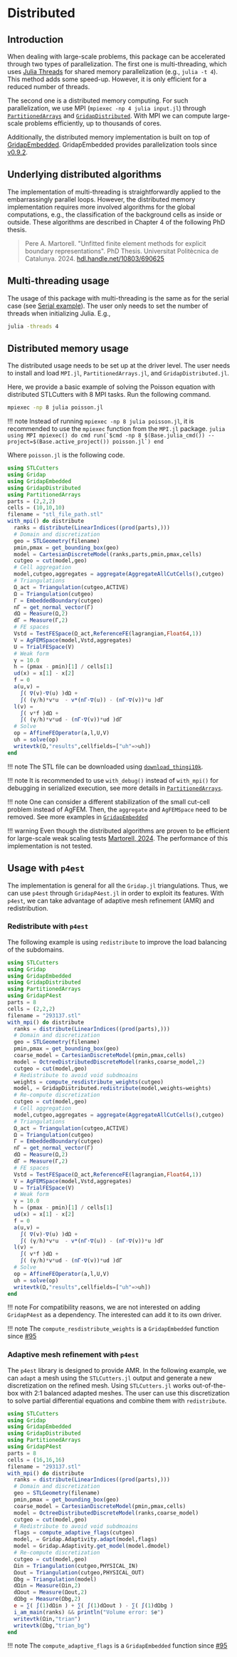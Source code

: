 # Distributed

## Introduction

When dealing with large-scale problems, this package can be accelerated through two types of parallelization. The first one is multi-threading, which uses [Julia Threads](https://docs.julialang.org/en/v1/base/multi-threading/) for shared memory parallelization (e.g., `julia -t 4`). This method adds some speed-up. However, it is only efficient for a reduced number of threads.

The second one is a distributed memory computing. For such parallelization, we use MPI (`mpiexec -np 4 julia input.jl`) through [`PartitionedArrays`](https://www.francescverdugo.com/PartitionedArrays.jl/stable) and [`GridapDistributed`](https://gridap.github.io/GridapDistributed.jl/dev/). With MPI we can compute large-scale problems efficiently, up to thousands of cores.

Additionally, the distributed memory implementation is built on top of [GridapEmbedded](https://github.com/gridap/GridapEmbedded.jl). GridapEmbedded provides parallelization tools since [v0.9.2](https://github.com/gridap/GridapEmbedded.jl/releases/tag/v0.9.2).


## Underlying distributed algorithms

The implementation of multi-threading is straightforwardly applied to the embarrassingly parallel loops. However, the distributed memory implementation requires more involved algorithms for the global computations, e.g., the classification of the background cells as inside or outside. These algorithms are described in Chapter 4 of the following PhD thesis.

> Pere A. Martorell. "Unfitted finite element methods for explicit boundary representations". PhD Thesis. Universitat Politècnica de Catalunya. 2024. [hdl.handle.net/10803/690625](https://www.tdx.cat/handle/10803/690625)

## Multi-threading usage

The usage of this package with multi-threading is the same as for the serial case (see [Serial example](@ref)). The user only needs to set the number of threads when initializing Julia. E.g.,

```bash
julia -threads 4 
```

## Distributed memory usage

The distributed usage needs to be set up at the driver level. The user needs to install and load `MPI.jl`, `PartitionedArrays.jl`, and `GridapDistributed.jl`. 

Here, we provide a basic example of solving the Poisson equation with distributed STLCutters with 8 MPI tasks. Run the following command.

```bash
mpiexec -np 8 julia poisson.jl
```

!!! note
    Instead of running `mpiexec -np 8 julia poisson.jl`, it is recommended to use the `mpiexec` function from the `MPI.jl` package.
    ```julia
    using MPI
    mpiexec() do cmd
        run(`$cmd -np 8 $(Base.julia_cmd()) --project=$(Base.active_project()) poisson.jl`)
    end
    ```

Where `poisson.jl` is the following code.

```julia
using STLCutters
using Gridap
using GridapEmbedded
using GridapDistributed
using PartitionedArrays
parts = (2,2,2)
cells = (10,10,10)
filename = "stl_file_path.stl"
with_mpi() do distribute
  ranks = distribute(LinearIndices((prod(parts),)))
  # Domain and discretization
  geo = STLGeometry(filename)
  pmin,pmax = get_bounding_box(geo)
  model = CartesianDiscreteModel(ranks,parts,pmin,pmax,cells)
  cutgeo = cut(model,geo)
  # Cell aggregation
  model,cutgeo,aggregates = aggregate(AggregateAllCutCells(),cutgeo)
  # Triangulations
  Ω_act = Triangulation(cutgeo,ACTIVE)
  Ω = Triangulation(cutgeo)
  Γ = EmbeddedBoundary(cutgeo)
  nΓ = get_normal_vector(Γ)   
  dΩ = Measure(Ω,2)
  dΓ = Measure(Γ,2)
  # FE spaces
  Vstd = TestFESpace(Ω_act,ReferenceFE(lagrangian,Float64,1))
  V = AgFEMSpace(model,Vstd,aggregates)
  U = TrialFESpace(V)
  # Weak form
  γ = 10.0
  h = (pmax - pmin)[1] / cells[1]
  ud(x) = x[1] - x[2]
  f = 0
  a(u,v) =
    ∫( ∇(v)⋅∇(u) )dΩ +
    ∫( (γ/h)*v*u  - v*(nΓ⋅∇(u)) - (nΓ⋅∇(v))*u )dΓ
  l(v) =
    ∫( v*f )dΩ +
    ∫( (γ/h)*v*ud - (nΓ⋅∇(v))*ud )dΓ
  # Solve
  op = AffineFEOperator(a,l,U,V)
  uh = solve(op)
  writevtk(Ω,"results",cellfields=["uh"=>uh])
end
```
!!! note
    The STL file can be downloaded using [`download_thingi10k`](@ref).

!!! note
    It is recommended to use `with_debug()` instead of `with_mpi()` for debugging in serialized execution, see more details in [`PartitionedArrays`](https://www.francescverdugo.com/PartitionedArrays.jl/stable).


!!! note
    One can consider a different stabilization of the small cut-cell problem instead of AgFEM. Then, the `aggregate` and `AgFEMSpace` need to be removed.
    See more examples in [`GridapEmbedded`](https://github.com/gridap/GridapEmbedded.jl)


!!! warning
    Even though the distributed algorithms are proven to be efficient for large-scale weak scaling tests [Martorell, 2024](https://www.tdx.cat/handle/10803/690625). The performance of this implementation is not tested.


## Usage with `p4est`

The implementation is general for all the `Gridap.jl` triangulations.  Thus, we can use `p4est` through `GridapP4est.jl` in order to exploit its features. With `p4est`, we can take advantage of adaptive mesh refinement (AMR) and redistribution. 

### Redistribute with `p4est`

The following example is using `redistribute` to improve the load balancing of the subdomains.

```julia
using STLCutters
using Gridap
using GridapEmbedded
using GridapDistributed
using PartitionedArrays
using GridapP4est
parts = 8
cells = (2,2,2)
filename = "293137.stl"
with_mpi() do distribute
  ranks = distribute(LinearIndices((prod(parts),)))
  # Domain and discretization
  geo = STLGeometry(filename)
  pmin,pmax = get_bounding_box(geo)
  coarse_model = CartesianDiscreteModel(pmin,pmax,cells)
  model = OctreeDistributedDiscreteModel(ranks,coarse_model,2)
  cutgeo = cut(model,geo)
  # Redistribute to avoid void subdmoains
  weights = compute_resdistribute_weights(cutgeo)
  model, = GridapDistributed.redistribute(model,weights=weights)
  # Re-compute discretization
  cutgeo = cut(model,geo)
  # Cell aggregation
  model,cutgeo,aggregates = aggregate(AggregateAllCutCells(),cutgeo)
  # Triangulations
  Ω_act = Triangulation(cutgeo,ACTIVE)
  Ω = Triangulation(cutgeo)
  Γ = EmbeddedBoundary(cutgeo)
  nΓ = get_normal_vector(Γ)
  dΩ = Measure(Ω,2)
  dΓ = Measure(Γ,2)
  # FE spaces
  Vstd = TestFESpace(Ω_act,ReferenceFE(lagrangian,Float64,1))
  V = AgFEMSpace(model,Vstd,aggregates)
  U = TrialFESpace(V)
  # Weak form
  γ = 10.0
  h = (pmax - pmin)[1] / cells[1]
  ud(x) = x[1] - x[2]
  f = 0
  a(u,v) =
    ∫( ∇(v)⋅∇(u) )dΩ +
    ∫( (γ/h)*v*u  - v*(nΓ⋅∇(u)) - (nΓ⋅∇(v))*u )dΓ
  l(v) =
    ∫( v*f )dΩ +
    ∫( (γ/h)*v*ud - (nΓ⋅∇(v))*ud )dΓ
  # Solve
  op = AffineFEOperator(a,l,U,V)
  uh = solve(op)
  writevtk(Ω,"results",cellfields=["uh"=>uh])
end
```

!!! note
    For compatibility reasons, we are not interested on adding `GridapP4est` as a dependency. The interested can add it to its own driver. 

!!! note
    The `compute_resdistribute_weights` is a `GridapEmbedded` function since [#95](https://github.com/gridap/GridapEmbedded.jl/pull/95)

### Adaptive mesh refinement with `p4est`

The `p4est` library is designed to provide AMR. In the following example, we can `adapt` a mesh using the `STLCutters.jl` output and generate a new discretization on the refined mesh. Using `STLCutters.jl` works out-of-the-box with 2:1 balanced adapted meshes. The user can use this discretization to solve partial differential equations and combine them with `redistribute`.

```julia
using STLCutters
using Gridap
using GridapEmbedded
using GridapDistributed
using PartitionedArrays
using GridapP4est
parts = 8
cells = (16,16,16)
filename = "293137.stl"
with_mpi() do distribute
  ranks = distribute(LinearIndices((prod(parts),)))
  # Domain and discretization
  geo = STLGeometry(filename)
  pmin,pmax = get_bounding_box(geo)
  coarse_model = CartesianDiscreteModel(pmin,pmax,cells)
  model = OctreeDistributedDiscreteModel(ranks,coarse_model)
  cutgeo = cut(model,geo)
  # Redistribute to avoid void subdmoains
  flags = compute_adaptive_flags(cutgeo)
  model, = Gridap.Adaptivity.adapt(model,flags)
  model = Gridap.Adaptivity.get_model(model.dmodel)
  # Re-compute discretization
  cutgeo = cut(model,geo)
  Ωin = Triangulation(cutgeo,PHYSICAL_IN)
  Ωout = Triangulation(cutgeo,PHYSICAL_OUT)
  Ωbg = Triangulation(model)
  dΩin = Measure(Ωin,2)
  dΩout = Measure(Ωout,2)
  dΩbg = Measure(Ωbg,2)
  e = ∑( ∫(1)dΩin ) + ∑( ∫(1)dΩout ) - ∑( ∫(1)dΩbg )
  i_am_main(ranks) && println("Volume error: $e")
  writevtk(Ωin,"trian")
  writevtk(Ωbg,"trian_bg")
end
```

!!! note
    The `compute_adaptive_flags` is a `GridapEmbedded` function since [#95](https://github.com/gridap/GridapEmbedded.jl/pull/95)